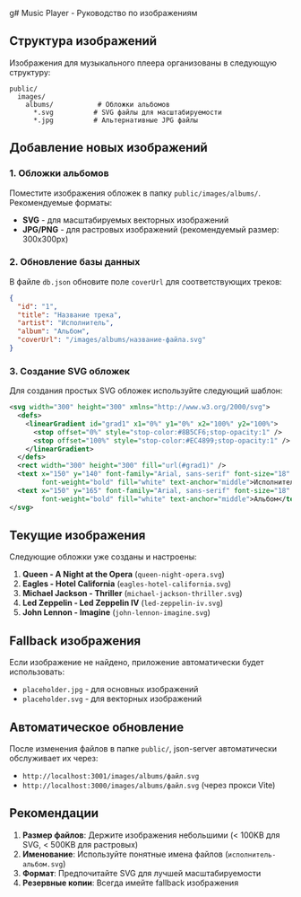 g# Music Player - Руководство по изображениям

## Структура изображений

Изображения для музыкального плеера организованы в следующую структуру:

```
public/
  images/
    albums/           # Обложки альбомов
      *.svg          # SVG файлы для масштабируемости
      *.jpg          # Альтернативные JPG файлы
```

## Добавление новых изображений

### 1. Обложки альбомов

Поместите изображения обложек в папку `public/images/albums/`. Рекомендуемые форматы:
- **SVG** - для масштабируемых векторных изображений
- **JPG/PNG** - для растровых изображений (рекомендуемый размер: 300x300px)

### 2. Обновление базы данных

В файле `db.json` обновите поле `coverUrl` для соответствующих треков:

```json
{
  "id": "1",
  "title": "Название трека",
  "artist": "Исполнитель",
  "album": "Альбом",
  "coverUrl": "/images/albums/название-файла.svg"
}
```

### 3. Создание SVG обложек

Для создания простых SVG обложек используйте следующий шаблон:

```svg
<svg width="300" height="300" xmlns="http://www.w3.org/2000/svg">
  <defs>
    <linearGradient id="grad1" x1="0%" y1="0%" x2="100%" y2="100%">
      <stop offset="0%" style="stop-color:#8B5CF6;stop-opacity:1" />
      <stop offset="100%" style="stop-color:#EC4899;stop-opacity:1" />
    </linearGradient>
  </defs>
  <rect width="300" height="300" fill="url(#grad1)" />
  <text x="150" y="140" font-family="Arial, sans-serif" font-size="18" 
        font-weight="bold" fill="white" text-anchor="middle">Исполнитель</text>
  <text x="150" y="165" font-family="Arial, sans-serif" font-size="18" 
        font-weight="bold" fill="white" text-anchor="middle">Альбом</text>
</svg>
```

## Текущие изображения

Следующие обложки уже созданы и настроены:

1. **Queen - A Night at the Opera** (`queen-night-opera.svg`)
2. **Eagles - Hotel California** (`eagles-hotel-california.svg`)
3. **Michael Jackson - Thriller** (`michael-jackson-thriller.svg`)
4. **Led Zeppelin - Led Zeppelin IV** (`led-zeppelin-iv.svg`)
5. **John Lennon - Imagine** (`john-lennon-imagine.svg`)

## Fallback изображения

Если изображение не найдено, приложение автоматически будет использовать:
- `placeholder.jpg` - для основных изображений
- `placeholder.svg` - для векторных изображений

## Автоматическое обновление

После изменения файлов в папке `public/`, json-server автоматически обслуживает их через:
- `http://localhost:3001/images/albums/файл.svg`
- `http://localhost:3000/images/albums/файл.svg` (через прокси Vite)

## Рекомендации

1. **Размер файлов**: Держите изображения небольшими (< 100KB для SVG, < 500KB для растровых)
2. **Именование**: Используйте понятные имена файлов (`исполнитель-альбом.svg`)
3. **Формат**: Предпочитайте SVG для лучшей масштабируемости
4. **Резервные копии**: Всегда имейте fallback изображения
